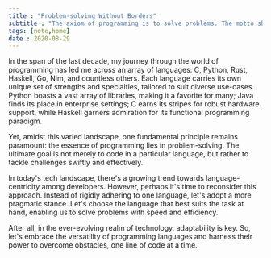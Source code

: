 ```yaml
---
title : "Problem-solving Without Borders"
subtitle : "The axiom of programming is to solve problems. The motto should be to solve the problem fast and efficiently."
tags: [note,home]
date : 2020-08-29
---
```



In the span of the last decade, my journey through the world of programming has led me across an array of languages: C, Python, Rust, Haskell, Go, Nim, and countless others. Each language carries its own unique set of strengths and specialties, tailored to suit diverse use-cases. Python boasts a vast array of libraries, making it a favorite for many; Java finds its place in enterprise settings; C earns its stripes for robust hardware support, while Haskell garners admiration for its functional programming paradigm.

Yet, amidst this varied landscape, one fundamental principle remains paramount: the essence of programming lies in problem-solving. The ultimate goal is not merely to code in a particular language, but rather to tackle challenges swiftly and effectively. 

In today's tech landscape, there's a growing trend towards language-centricity among developers. However, perhaps it's time to reconsider this approach. Instead of rigidly adhering to one language, let's adopt a more pragmatic stance. Let's choose the language that best suits the task at hand, enabling us to solve problems with speed and efficiency.

After all, in the ever-evolving realm of technology, adaptability is key. So, let's embrace the versatility of programming languages and harness their power to overcome obstacles, one line of code at a time.


